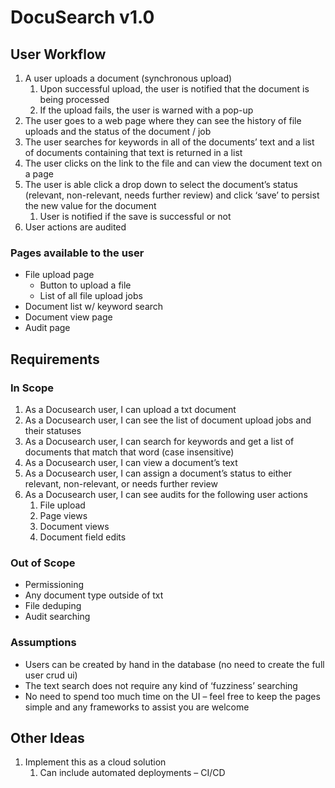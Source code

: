 # DocuSearch v1.0

## User Workflow

1. A user uploads a document (synchronous upload)
   1. Upon successful upload, the user is notified that the document is being processed 
   2. If the upload fails, the user is warned with a pop-up 
2. The user goes to a web page where they can see the history of file uploads and the status of the document / job 
3. The user searches for keywords in all of the documents’ text and a list of documents containing that text is returned in a list 
4. The user clicks on the link to the file and can view the document text on a page 
5. The user is able click a drop down to select the document’s status (relevant, non-relevant, needs further review) and click ‘save’ to persist the new value for the document 
   1. User is notified if the save is successful or not 
6. User actions are audited

### Pages available to the user

- File upload page 
  - Button to upload a file 
  - List of all file upload jobs 
- Document list w/ keyword search 
- Document view page 
- Audit page 

## Requirements 
### In Scope 
1. As a Docusearch user, I can upload a txt document 
2. As a Docusearch user, I can see the list of document upload jobs and their statuses 
3. As a Docusearch user, I can search for keywords and get a list of documents that match that word (case insensitive)
4. As a Docusearch user, I can view a document’s text 
5. As a Docusearch user, I can assign a document’s status to either relevant, non-relevant, or needs further review 
6. As a Docusearch user, I can see audits for the following user actions 
   1. File upload 
   2. Page views 
   3. Document views 
   4. Document field edits

### Out of Scope
- Permissioning
- Any document type outside of txt
- File deduping
- Audit searching

### Assumptions
- Users can be created by hand in the database (no need to create the full user crud ui)
- The text search does not require any kind of ‘fuzziness’ searching
- No need to spend too much time on the UI – feel free to keep the pages simple and any frameworks to assist you are welcome

## Other Ideas
1. Implement this as a cloud solution 
   1. Can include automated deployments – CI/CD 

 